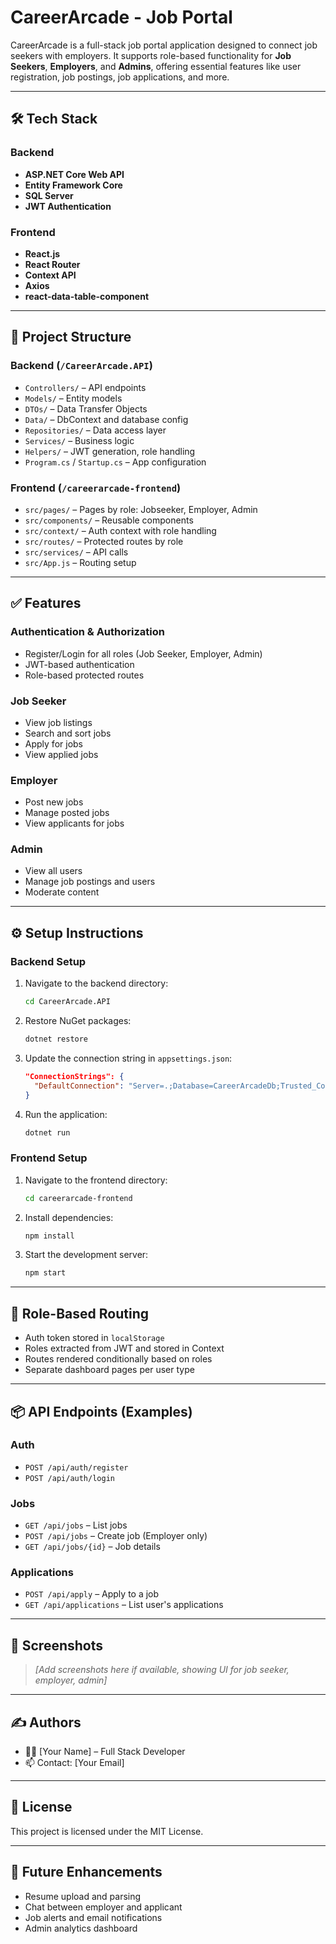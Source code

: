 # CareerArcade - Job Portal

CareerArcade is a full-stack job portal application designed to connect job seekers with employers. It supports role-based functionality for **Job Seekers**, **Employers**, and **Admins**, offering essential features like user registration, job postings, job applications, and more.

---

## 🛠️ Tech Stack

### Backend
- **ASP.NET Core Web API**
- **Entity Framework Core**
- **SQL Server**
- **JWT Authentication**

### Frontend
- **React.js**
- **React Router**
- **Context API**
- **Axios**
- **react-data-table-component**

---

## 📂 Project Structure

### Backend (`/CareerArcade.API`)
- `Controllers/` – API endpoints
- `Models/` – Entity models
- `DTOs/` – Data Transfer Objects
- `Data/` – DbContext and database config
- `Repositories/` – Data access layer
- `Services/` – Business logic
- `Helpers/` – JWT generation, role handling
- `Program.cs` / `Startup.cs` – App configuration

### Frontend (`/careerarcade-frontend`)
- `src/pages/` – Pages by role: Jobseeker, Employer, Admin
- `src/components/` – Reusable components
- `src/context/` – Auth context with role handling
- `src/routes/` – Protected routes by role
- `src/services/` – API calls
- `src/App.js` – Routing setup

---

## ✅ Features

### Authentication & Authorization
- Register/Login for all roles (Job Seeker, Employer, Admin)
- JWT-based authentication
- Role-based protected routes

### Job Seeker
- View job listings
- Search and sort jobs
- Apply for jobs
- View applied jobs

### Employer
- Post new jobs
- Manage posted jobs
- View applicants for jobs

### Admin
- View all users
- Manage job postings and users
- Moderate content

---

## ⚙️ Setup Instructions

### Backend Setup

1. Navigate to the backend directory:
   ```bash
   cd CareerArcade.API
   ```

2. Restore NuGet packages:
   ```bash
   dotnet restore
   ```

3. Update the connection string in `appsettings.json`:
   ```json
   "ConnectionStrings": {
     "DefaultConnection": "Server=.;Database=CareerArcadeDb;Trusted_Connection=True;"
   }
   ```

4. Run the application:
   ```bash
   dotnet run
   ```

### Frontend Setup

1. Navigate to the frontend directory:
   ```bash
   cd careerarcade-frontend
   ```

2. Install dependencies:
   ```bash
   npm install
   ```

3. Start the development server:
   ```bash
   npm start
   ```

---

## 🔐 Role-Based Routing

- Auth token stored in `localStorage`
- Roles extracted from JWT and stored in Context
- Routes rendered conditionally based on roles
- Separate dashboard pages per user type

---

## 📦 API Endpoints (Examples)

### Auth
- `POST /api/auth/register`
- `POST /api/auth/login`

### Jobs
- `GET /api/jobs` – List jobs
- `POST /api/jobs` – Create job (Employer only)
- `GET /api/jobs/{id}` – Job details

### Applications
- `POST /api/apply` – Apply to a job
- `GET /api/applications` – List user's applications

---

## 📸 Screenshots

> _[Add screenshots here if available, showing UI for job seeker, employer, admin]_

---

## ✍️ Authors

- 👨‍💻 [Your Name] – Full Stack Developer  
- 📫 Contact: [Your Email]  

---

## 📄 License

This project is licensed under the MIT License.

---

## 🚀 Future Enhancements

- Resume upload and parsing
- Chat between employer and applicant
- Job alerts and email notifications
- Admin analytics dashboard
